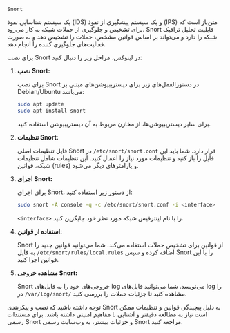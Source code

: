 
`Snort` 

یک سیستم شناسایی نفوذ (IDS) و یک سیستم پیشگیری از نفوذ (IPS) متن‌باز است که برای تشخیص و جلوگیری از حملات شبکه به کار می‌رود. Snort قابلیت تحلیل ترافیک شبکه را دارد و می‌تواند بر اساس قوانین مشخص، حملات را تشخیص دهد و به صورت فعالیت‌های جلوگیری کننده را انجام دهد.

برای نصب Snort در لینوکس، مراحل زیر را دنبال کنید:

1. **نصب Snort:**

   برای نصب Snort در دستورالعمل‌های زیر برای دیستریبیوشن‌های مبتنی بر Debian/Ubuntu می‌باشد:

   ```bash
   sudo apt update
   sudo apt install snort
   ```

   برای سایر دیستریبیوشن‌ها، از مخازن مربوط به آن دیستریبیوشن استفاده کنید.

2. **تنظیمات Snort:**
   

   فایل تنظیمات اصلی Snort در `/etc/snort/snort.conf` قرار دارد. شما باید این فایل را باز کنید و تنظیمات مورد نیاز را اعمال کنید. این تنظیمات شامل تنظیمات شبکه، قوانین (rules) و پارامترهای دیگر می‌شود.

4. **اجرای Snort:**
   

   برای اجرای Snort، از دستور زیر استفاده کنید:

   ```bash
   sudo snort -A console -q -c /etc/snort/snort.conf -i <interface>
   ```

   `<interface>` را با نام اینترفیس شبکه مورد نظر خود جایگزین کنید.

6. **استفاده از قوانین:**
   

   Snort از قوانین برای تشخیص حملات استفاده می‌کند. شما می‌توانید قوانین جدید را به فایل `/etc/snort/rules/local.rules` اضافه کرده و سپس Snort را با این قوانین اجرا کنید.

8. **مشاهده خروجی Snort:**
   

   Snort خروجی‌های خود را به فایل‌های log می‌نویسد. شما می‌توانید فایل‌های log را در `/var/log/snort/` مشاهده کنید تا جزئیات حملات را بررسی کنید.

توجه داشته باشید که نصب و پیکربندی Snort به دلیل پیچیدگی قوانین و تنظیمات ممکن است نیاز به مطالعه دقیقتر و آشنایی با مفاهیم امنیتی داشته باشد. برای مستندات رسمی Snort و جزئیات بیشتر، به وب‌سایت رسمی Snort مراجعه کنید.
